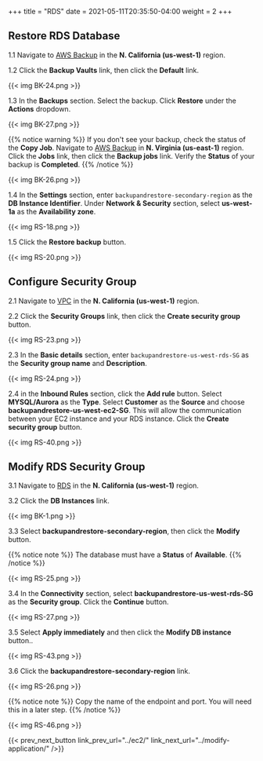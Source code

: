 +++
title = "RDS"
date =  2021-05-11T20:35:50-04:00
weight = 2
+++

## Restore RDS Database

1.1 Navigate to [AWS Backup](https://us-west-1.console.aws.amazon.com/backup/home?region=us-west-1#/) in the **N. California (us-west-1)** region.

1.2 Click the **Backup Vaults** link, then click the **Default** link.

{{< img BK-24.png >}}

1.3 In the **Backups** section. Select the backup. Click **Restore** under the **Actions** dropdown.

{{< img BK-27.png >}}

{{% notice warning %}}
If you don't see your backup, check the status of the **Copy Job**. Navigate to [AWS Backup](https://us-east-1.console.aws.amazon.com/backup/home?region=us-east-1#/) in **N. Virginia (us-east-1)** region. Click the **Jobs** link, then click the **Backup jobs** link.  Verify the **Status** of your backup is **Completed**.
{{% /notice %}}

{{< img BK-26.png >}}

1.4 In the **Settings** section, enter `backupandrestore-secondary-region` as the **DB Instance Identifier**. Under **Network & Security** section, select **us-west-1a** as the **Availability zone**.

{{< img RS-18.png >}}

1.5 Click the **Restore backup** button.

{{< img RS-20.png >}}

## Configure Security Group

2.1 Navigate to [VPC](https://us-west-1.console.aws.amazon.com/vpc/home?region=us-west-1#/) in the **N. California (us-west-1)** region.

2.2 Click the **Security Groups** link, then click the **Create security group** button.

{{< img RS-23.png >}}

2.3 In the **Basic details** section, enter `backupandrestore-us-west-rds-SG` as the **Security group name** and **Description**.

{{< img RS-24.png >}}

2.4 in the **Inbound Rules** section, click the **Add rule** button.  Select **MYSQL/Aurora** as the **Type**.  Select **Customer** as the **Source** and choose **backupandrestore-us-west-ec2-SG**.  This will allow the communication between your EC2 instance and your RDS instance. Click the **Create security group** button.

{{< img RS-40.png >}}

## Modify RDS Security Group

3.1 Navigate to [RDS](https://us-west-1.console.aws.amazon.com/rds/home?region=us-west-1#/) in the **N. California (us-west-1)** region.

3.2 Click the **DB Instances** link.

{{< img BK-1.png >}}

3.3 Select **backupandrestore-secondary-region**, then click the **Modify** button.

{{% notice note %}}
The database must have a **Status** of **Available**.
{{% /notice %}}


{{< img RS-25.png >}}

3.4 In the **Connectivity** section, select **backupandrestore-us-west-rds-SG** as the **Security group**. Click the **Continue** button.

{{< img RS-27.png >}}

3.5 Select **Apply immediately** and then click the **Modify DB instance** button..

{{< img RS-43.png >}}

3.6 Click the **backupandrestore-secondary-region** link.

{{< img RS-26.png >}}

{{% notice note %}}
Copy the name of the endpoint and port.  You will need this in a later step.
{{% /notice %}}

{{< img RS-46.png >}}

{{< prev_next_button link_prev_url="../ec2/" link_next_url="../modify-application/" />}}
